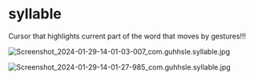 # syllable

Cursor that highlights current part of the word that moves by gestures!!!

![Screenshot_2024-01-29-14-01-03-007_com.guhhsle.syllable.jpg](https://github.com/guhhsle/syllable/assets/148794958/d30b44dd-33ec-41b4-b9eb-5698fe870166)

![Screenshot_2024-01-29-14-01-27-985_com.guhhsle.syllable.jpg](https://github.com/guhhsle/syllable/assets/148794958/4739ae35-2a6b-4d6f-b178-26f7d1a4ecd1)
